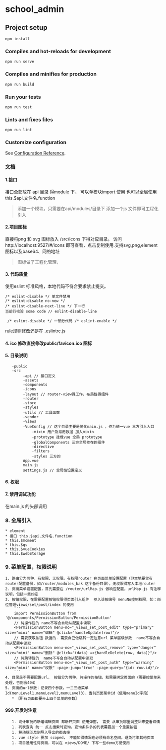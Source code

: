 # school_admin

## Project setup
```
npm install
```

### Compiles and hot-reloads for development
```
npm run serve
```

### Compiles and minifies for production
```
npm run build
```

### Run your tests
```
npm run test
```

### Lints and fixes files
```
npm run lint
```

### Customize configuration
See [Configuration Reference](https://cli.vuejs.org/config/).


### 文档
#### 1.接口
接口全部放在 api 目录 得module 下， 可以单模块import 使用 也可以全局使用 this.$api.文件名.function
>添加一个模块，只需要在api/modules/目录下 添加一个js 文件即可工程化引入

#### 2.项目图标
直接将png 和 svg 图标放入 /src/icons 下得对应目录。 访问http://localhost:9527/#/icons 即可查看，点击复制使用.支持svg,png,element图标以及base64、网络地址
>图标做了工程化管理，

#### 3. 代码质量
使用eslint 标准风格，本地代码不符合要求禁止提交。
```
/* eslint-disable */ 单文件禁用
/* eslint-disable no-new */ 
/* eslint-disable-next-line */ 下一行
当前行校验 some code // eslint-disable-line

 /* eslint-disable */ 一部分代码 /* eslint-enable */
```
rule规则修改还是在 .eslintrc.js

#### 4. ico 修改直接修改public/favicon.ico 图标

#### 5. 目录说明
```
   -public
   -src
        -api // 接口定义
        -assets
        -components
        -icons
        -layout // router-view得工作，布局性得组件
        -router
        -store
        -styles
        -utils // 工具函数
        -vendor
        -views
        -VueConfig // 这个目录主要是简化main.js ，作为统一vue 三方引入入口
            -mixin 用户及常用数据 加入mixin
            -prototype 挂载vue 全局 prototype
            -globalComponents 三方全局挂在的组件
            -directive
            -filters
            -styles 三方的
        App.vue
        main.js
        settings.js // 全局性设置定义
``` 
#### 6. 权限


#### 7. 禁用调试功能
在main.js 的头部调用

### 8. 全局引入
    * element
    * 接口 this.$api.文件名.function
    * this.$moment
    * this.$qs
    * this.$vueCookies
    * this.$webStorage
    
### 9. 菜单配置，权限说明
    1. 路由分为两种，有权限、无权限。有权限router 在页面菜单设置配置（但本地要留有router配置备份，如/router/modules_bak 这个备份目录），无权限得写入本地router
    2. 页面菜单设置配置，首先需要在 /router/urlMap.js 做响应配置，urlMap.js 有注释说明，包括一些约定
    3. 按钮权限，在需要配置按钮权限得页面引入组件  参入该按编号 menuNo控制权限，如：岗位管理views/set/post/index 的使用
        ```
        import PermissionButton from '@/components/PermissionButton/PermissionButton'
        // 纯操作性的 name不写会自动从配置中读取
        <PermissionButton menu-no="_views_set_post_edit" type="primary" size="mini" name="编辑" @click="handleUpdate(row)"/>
        // 需要获取按钮 数据的. 需要自己做跳转一定注意url 菜单层级参数  name不写会自动从配置中读取
        <PermissionButton menu-no="_views_set_post_remove" type="danger" size="mini" name="删除" @click="(data) =>{handleDelete(row, data)}"/>
        // 纯跳转性的  name不写会自动从配置中读取
        <PermissionButton menu-no="_views_set_post_auth" type="warning" size="mini" name="权限" :page-jump="true" :page-query="{id: row.id}"/>
        ```
    4. 目录是不需要配置url， 按钮分为两种，纯操作的按钮，和需要绑定页面的（需要按菜单来处理，否则会404）
    5. 页面的url参数：记录四个参数，一二三级菜单Id(menuLevel1,menuLevel2,menuLevel3)，当前页面菜单id（使用menuId字段）
       * 【所有页面都要带上四个菜单的参数】
#### 999.开发时注意
       1. 设计审批的新增编辑页面 都新开页面 使用弹窗， 需要 从审批哪里调整回来查看详情
       1. 列表查询 统一 点击搜索时查询，查询条件多的列表需要加一个重置按钮
       1. 移动端涉及到导入导出的都去掉
       1. vue style 要加 scoped， 不能加得情况也必须有命名空间。避免污染其他页面
       1. 项目通用性得页面，可以在 views/DOME/ 下写一些demo方便使用